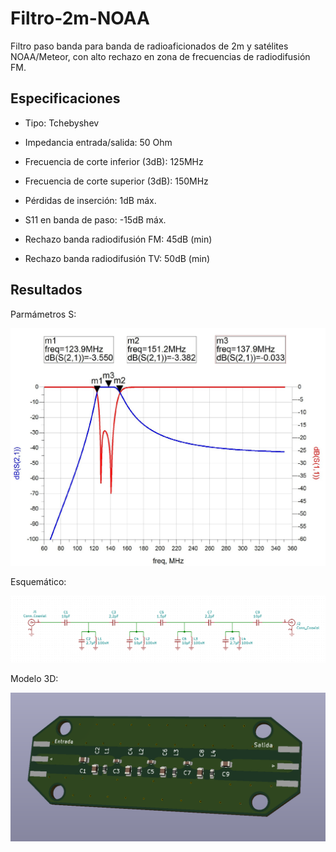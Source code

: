 # Filtro-2m-NOAA

Filtro paso banda para banda de radioaficionados de 2m y satélites NOAA/Meteor, con alto rechazo en zona de frecuencias de radiodifusión FM.

## Especificaciones

- Tipo: Tchebyshev

- Impedancia entrada/salida: 50 Ohm

- Frecuencia de corte inferior (3dB): 125MHz

- Frecuencia de corte superior (3dB): 150MHz

- Pérdidas de inserción: 1dB máx.

- S11 en banda de paso: -15dB máx.

- Rechazo banda radiodifusión FM: 45dB (min)

- Rechazo banda radiodifusión TV: 50dB (min)

## Resultados

Parmámetros S:

![](resultados/S.jpeg)

Esquemático: 

![](resultados/KicadSch.png)

Modelo 3D:

![](resultados/PCBDelante.png)